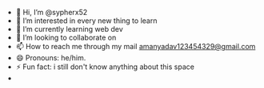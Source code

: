 - 👋 Hi, I’m @sypherx52
- 👀 I’m interested in every new thing to learn 
- 🌱 I’m currently learning web dev
- 💞️ I’m looking to collaborate on 
- 📫 How to reach me through my mail amanyadav123454329@gmail.com
- 😄 Pronouns: he/him.
- ⚡ Fun fact: i still don't know anything about this space
- 

<!---
sypherx52/sypherx52 is a ✨ special ✨ repository because its `README.md` (this file) appears on your GitHub profile.
You can click the Preview link to take a look at your changes.
--->
